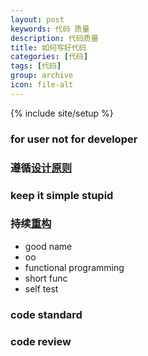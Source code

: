 ```yaml
---
layout: post
keywords: 代码 质量
description: 代码质量
title: 如何写好代码
categories: [代码]
tags: [代码]
group: archive
icon: file-alt
---
```

{% include site/setup %}

### for user not for developer ###

### 遵循[设计原则](/2013/12/17/design_principle) ###

### keep it simple stupid ###

### 持续[重构](/2013/12/18/restructure_principle) ###
- good name
- oo
- functional programming
- short func
- self test

### code standard ###


### code review ###


